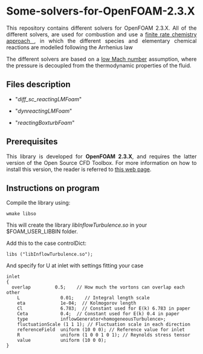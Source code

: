 # Some-solvers-for-OpenFOAM-2.3.X

<p align="justify">This repository contains different solvers for OpenFOAM 2.3.X. All of the different solvers, are used for combustion and use a <a href="https://www.sharcnet.ca/Software/Ansys/17.0/en-us/help/cfx_thry/i1309364.html"> finite rate chemistry approach </a>, in which the different species and elementary chemical reactions are modelled following the Arrhenius law</p>

<p align="justify">The different solvers are based on a <a href="https://ccse.lbl.gov/Research/LowMach/lowMach.html"> low Mach number</a> assumption, where the pressure is decoupled from the thermodynamic properties of the fluid.</p>

## Files description

<ul>
    <li><p align="justify">"<em>diff_sc_reactingLMFoam</em>"</p></li>
    <li><p align="justify">"<em>dynreactingLMFoam</em>"</p></li>
    <li><p align="justify">"<em>reactingBoxturbFoam</em>"</p></li>
</ul>


## Prerequisites

<p align="justify">This library is developed for <strong>OpenFOAM 2.3.X</strong>, and requires the latter version of the Open Source CFD Toolbox. For more information on how to install this version, the reader is referred to <a href="https://sites.google.com/site/foamguides/installation/installing-openfoam-2-3-x">this web page</a>.</p>

## Instructions on program

Compile the library using:

    wmake libso

This will create the library <em>libInflowTurbulence.so</em> in your $FOAM_USER_LIBBIN folder.

Add this to the case controlDict:

    libs ("libInflowTurbulence.so");

And specify for U at inlet with settings fitting your case

    inlet
    {
      overlap         0.5;    // How much the vortons can overlap each other
        L               0.01;    // Integral length scale
        eta             1e-04;  // Kolmogorov length
        Cl              6.783;  // Constant used for E(k) 6.783 in paper
        Ceta            0.4;  // Constant used for E(k) 0.4 in paper
        type            inflowGenerator<homogeneousTurbulence>;
        fluctuationScale (1 1 1); // Fluctuation scale in each direction
        referenceField  uniform (10 0 0); // Reference value for inlet
        R               uniform (1 0 0 1 0 1); // Reynolds stress tensor
        value           uniform (10 0 0); 
    }


